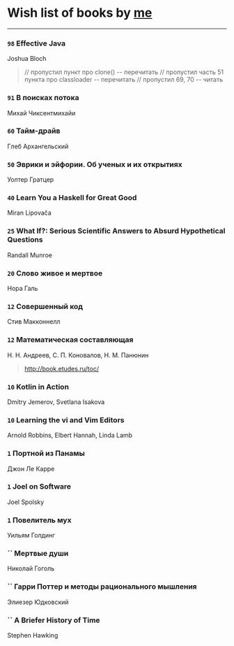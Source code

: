 # Wish list of books by [me](http://www.knigopis.com/#/me/books?u=uJ7AN6q0Bl)
---

### `98` Effective Java
Joshua Bloch
> // пропустил пункт про clone() -- перечитать
> // пропустил часть 51 пункта про classloader -- перечитать
> // пропустил 69, 70 -- читать

### `91` В поисках потока
Михай Чиксентмихайи

### `60` Тайм-драйв
Глеб Архангельский

### `50` Эврики и эйфории. Об ученых и их открытиях
Уолтер Гратцер

### `40` Learn You a Haskell for Great Good
Miran Lipovača

### `25` What If?: Serious Scientific Answers to Absurd Hypothetical Questions
Randall Munroe

### `20` Слово живое и мертвое
Нора Галь

### `12` Совершенный код
Стив Макконнелл

### `12` Математическая составляющая
Н. Н. Андреев, С. П. Коновалов, Н. М. Панюнин
> http://book.etudes.ru/toc/

### `10` Kotlin in Action
Dmitry Jemerov, Svetlana Isakova

### `10` Learning the vi and Vim Editors
Arnold Robbins, Elbert Hannah, Linda Lamb

### `1` Портной из Панамы
Джон Ле Карре

### `1` Joel on Software
Joel Spolsky

### `1` Повелитель мух
Уильям Голдинг

### `` Мертвые души
Николай Гоголь

### `` Гарри Поттер и методы рационального мышления
Элиезер Юдковский

### `` A Briefer History of Time
Stephen Hawking


